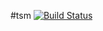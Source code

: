 #tsm [![Build Status](https://travis-ci.org/lutak-srce/tsm.svg)](https://travis-ci.org/lutak-srce/tsm)
